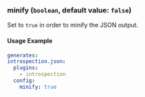 
### minify (`boolean`, default value: `false`)

Set to `true` in order to minify the JSON output.


#### Usage Example

```yml
generates:
introspection.json:
  plugins:
    - introspection
  config:
    minify: true
```